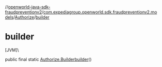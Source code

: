 //[openworld-java-sdk-fraudpreventionv2](../../../index.md)/[com.expediagroup.openworld.sdk.fraudpreventionv2.models](../index.md)/[Authorize](index.md)/[builder](builder.md)

# builder

[JVM]\

public final static [Authorize.Builder](-builder/index.md)[builder](builder.md)()
